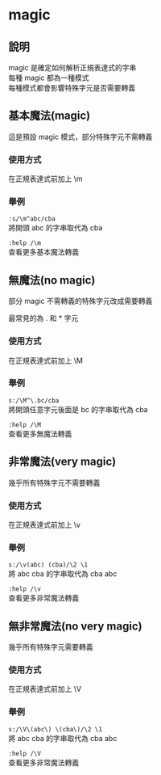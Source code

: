 # magic

## 說明

magic 是確定如何解析正規表達式的字串  
每種 magic 都為一種模式  
每種模式都會影響特殊字元是否需要轉義

## 基本魔法\(magic\)

這是預設 magic 模式，部分特殊字元不需轉義

### 使用方式

在正規表達式前加上 \m

### 舉例

`:s/\m^abc/cba`  
將開頭 abc 的字串取代為 cba

`:help /\m`  
查看更多基本魔法轉義

## 無魔法\(no magic\)

部分 magic 不需轉義的特殊字元改成需要轉義

最常見的為 . 和 \* 字元

### 使用方式

在正規表達式前加上 \M

### 舉例

`s:/\M^\.bc/cba`  
將開頭任意字元後面是 bc 的字串取代為 cba

`:help /\M`  
查看更多無魔法轉義

## 非常魔法\(very magic\)

幾乎所有特殊字元不需要轉義

### 使用方式

在正規表達式前加上 \v

### 舉例

`s:/\v(abc) (cba)/\2 \1`  
將 abc cba 的字串取代為 cba abc

`:help /\v`  
查看更多非常魔法轉義

## 無非常魔法\(no very magic\)

幾乎所有特殊字元需要轉義

### 使用方式

在正規表達式前加上 \V

### 舉例

`s:/\V\(abc\) \(cba\)/\2 \1`  
將 abc cba 的字串取代為 cba abc

`:help /\V`  
查看更多非常魔法轉義

